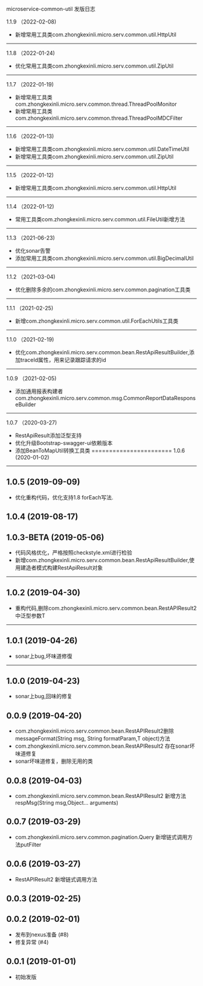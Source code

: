 microservice-common-util 发版日志

1.1.9 （2022-02-08)
  - 新增常用工具类com.zhongkexinli.micro.serv.common.util.HttpUtil
 ------------------ 
 
1.1.8 （2022-01-24)
  - 优化常用工具类com.zhongkexinli.micro.serv.common.util.ZipUtil
 ------------------ 
 
1.1.7 （2022-01-19)
  - 新增常用工具类com.zhongkexinli.micro.serv.common.thread.ThreadPoolMonitor
  - 新增常用工具类com.zhongkexinli.micro.serv.common.thread.ThreadPoolMDCFilter
 ------------------ 
 
1.1.6 （2022-01-13)
  - 新增常用工具类com.zhongkexinli.micro.serv.common.util.DateTimeUtil
  - 新增常用工具类com.zhongkexinli.micro.serv.common.util.ZipUtil
 ------------------ 
 
1.1.5 （2022-01-12)
  - 新增常用工具类com.zhongkexinli.micro.serv.common.util.HttpUtil
 ------------------  
1.1.4 （2022-01-12)
  - 常用工具类com.zhongkexinli.micro.serv.common.util.FileUtil新增方法
 ------------------  
1.1.3 （2021-06-23)
  - 优化sonar告警
  - 添加常用工具类com.zhongkexinli.micro.serv.common.util.BigDecimalUtil
------------------ 
1.1.2 （2021-03-04)
  - 优化删除多余的com.zhongkexinli.micro.serv.common.pagination工具类
------------------ 
1.1.1 （2021-02-25)
  -  新增com.zhongkexinli.micro.serv.common.util.ForEachUtils工具类
------------------  
1.1.0 （2021-02-19)
  -  优化com.zhongkexinli.micro.serv.common.bean.RestApiResultBuilder,添加traceId属性，用来记录跟踪请求的id
------------------

1.0.9 （2021-02-05)
  -  添加通用报表构建者com.zhongkexinli.micro.serv.common.msg.CommonReportDataResponseBuilder
------------------

1.0.7 （2020-03-27)
  - RestApiResult添加泛型支持
  - 优化升级Bootstrap-swagger-ui依赖版本
  - 添加BeanToMapUtil转换工具类
=======================
1.0.6 (2020-01-02)
------------------
1.0.5 (2019-09-09)
------------------
  - 优化重构代码，优化支持1.8 forEach写法.

1.0.4 (2019-08-17)
------------------

 
1.0.3-BETA (2019-05-06)
------------------
 - 代码风格优化，严格按照checkstyle.xml进行检验
 - 新增com.zhongkexinli.micro.serv.common.bean.RestApiResultBuilder,使用建造者模式构建RestApiResult对象
 ------------------
1.0.2 (2019-04-30)
------------------
 - 重构代码,删除com.zhongkexinli.micro.serv.common.bean.RestAPIResult2中泛型参数T
 ------------------
1.0.1 (2019-04-26)
------------------
 - sonar上bug,坏味道修復
 ------------------
1.0.0 (2019-04-23)
------------------
 - sonar上bug,回味的修复
 
0.0.9 (2019-04-20)
------------------
 - com.zhongkexinli.micro.serv.common.bean.RestAPIResult2删除messageFormat(String msg, String formatParam,T object)方法
 - com.zhongkexinli.micro.serv.common.bean.RestAPIResult2 存在sonar坏味道修复
 - sonar坏味道修复，删除无用的类

0.0.8 (2019-04-03)
------------------
 - com.zhongkexinli.micro.serv.common.bean.RestAPIResult2 新增方法respMsg(String msg,Object... arguments)

0.0.7 (2019-03-29)
------------------
- com.zhongkexinli.micro.serv.common.pagination.Query 新增链式调用方法putFilter


0.0.6 (2019-03-27)
------------------
- RestAPIResult2 新增链式调用方法


0.0.3 (2019-02-25)
------------------


0.0.2 (2019-02-01)
------------------
- 发布到nexus准备 (#8)
- 修复异常 (#4)


0.0.1 (2019-01-01)
------------------
- 初始发版
